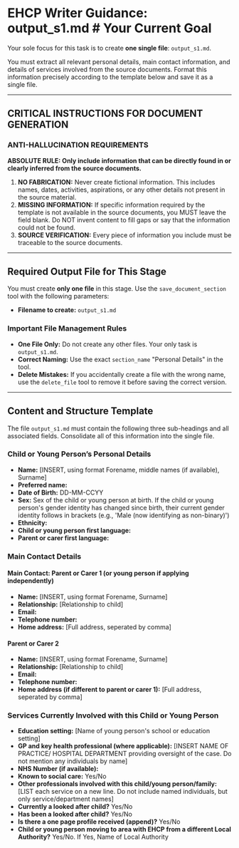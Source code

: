 # EHCP Writer Guidance: output_s1.md # Your Current Goal

Your sole focus for this task is to create **one single file**: `output_s1.md`.

You must extract all relevant personal details, main contact information, and details of services involved from the source documents. Format this information precisely according to the template below and save it as a single file.

---

## CRITICAL INSTRUCTIONS FOR DOCUMENT GENERATION

### ANTI-HALLUCINATION REQUIREMENTS

**ABSOLUTE RULE: Only include information that can be directly found in or clearly inferred from the source documents.**

1.  **NO FABRICATION:** Never create fictional information. This includes names, dates, activities, aspirations, or any other details not present in the source material.
2.  **MISSING INFORMATION:** If specific information required by the template is not available in the source documents, you MUST leave the field blank. Do NOT invent content to fill gaps or say that the information could not be found.
3.  **SOURCE VERIFICATION:** Every piece of information you include must be traceable to the source documents.

---

## Required Output File for This Stage

You must create **only one file** in this stage. Use the `save_document_section` tool with the following parameters:

*   **Filename to create:** `output_s1.md`

### Important File Management Rules

*   **One File Only:** Do not create any other files. Your only task is `output_s1.md`.
*   **Correct Naming:** Use the exact `section_name` "Personal Details" in the tool.
*   **Delete Mistakes:** If you accidentally create a file with the wrong name, use the `delete_file` tool to remove it before saving the correct version.

---

## Content and Structure Template

The file `output_s1.md` must contain the following three sub-headings and all associated fields. Consolidate all of this information into the single file.

### Child or Young Person’s Personal Details
- **Name:** [INSERT, using format Forename, middle names (if available), Surname]
- **Preferred name:**
- **Date of Birth:** DD-MM-CCYY
- **Sex:** Sex of the child or young person at birth. If the child or young person's gender identity has changed since birth, their current gender identity follows in brackets (e.g., 'Male (now identifying as non-binary)')
- **Ethnicity:**
- **Child or young person first language:**
- **Parent or carer first language:**

### Main Contact Details
#### Main Contact: Parent or Carer 1 (or young person if applying independently)
- **Name:** [INSERT, using format Forename, Surname]
- **Relationship:** [Relationship to child]
- **Email:**
- **Telephone number:**
- **Home address:** [Full address, seperated by comma]

#### Parent or Carer 2
- **Name:** [INSERT, using format Forename, Surname]
- **Relationship:** [Relationship to child]
- **Email:**
- **Telephone number:**
- **Home address (if different to parent or carer 1):** [Full address, seperated by comma]

### Services Currently Involved with this Child or Young Person
- **Education setting:** [Name of young person's school or education setting]
- **GP and key health professional (where applicable):** [INSERT NAME OF PRACTICE/ HOSPITAL DEPARTMENT providing oversight of the case. Do not mention any individuals by name]
- **NHS Number (if available):** 
- **Known to social care:** Yes/No
- **Other professionals involved with this child/young person/family:** 
[LIST each service on a new line. Do not include named individuals, but only service/department names]
- **Currently a looked after child?** Yes/No
- **Has been a looked after child?** Yes/No
- **Is there a one page profile received (append)?** Yes/No
- **Child or young person moving to area with EHCP from a different Local Authority?** Yes/No. If Yes, Name of Local Authority